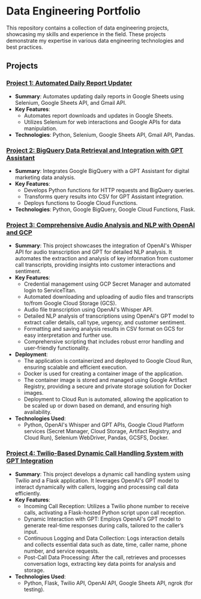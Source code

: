 # Data Engineering Portfolio

This repository contains a collection of data engineering projects, showcasing my skills and experience in the field. These projects demonstrate my expertise in various data engineering technologies and best practices.

## Projects

### [Project 1: Automated Daily Report Updater](https://github.com/jedsk/data-engineering-projects/blob/main/project1/project_1.ipynb)
- **Summary**: Automates updating daily reports in Google Sheets using Selenium, Google Sheets API, and Gmail API.
- **Key Features**:
  - Automates report downloads and updates in Google Sheets.
  - Utilizes Selenium for web interactions and Google APIs for data manipulation.
- **Technologies**: Python, Selenium, Google Sheets API, Gmail API, Pandas.

### [Project 2: BigQuery Data Retrieval and Integration with GPT Assistant](https://github.com/jedsk/data-engineering-projects/blob/main/project2/instructions.md)
- **Summary**: Integrates Google BigQuery with a GPT Assistant for digital marketing data analysis.
- **Key Features**:
  - Develops Python functions for HTTP requests and BigQuery queries.
  - Transforms query results into CSV for GPT Assistant integration.
  - Deploys functions to Google Cloud Functions.
- **Technologies**: Python, Google BigQuery, Google Cloud Functions, Flask.

### [Project 3: Comprehensive Audio Analysis and NLP with OpenAI and GCP](https://github.com/jedsk/data-engineering-projects/blob/main/project3/main.py)
- **Summary**: This project showcases the integration of OpenAI's Whisper API for audio transcription and GPT for detailed NLP analysis. It automates the extraction and analysis of key information from customer call transcripts, providing insights into customer interactions and sentiment.
- **Key Features**:
  - Credential management using GCP Secret Manager and automated login to ServiceTitan.
  - Automated downloading and uploading of audio files and transcripts to/from Google Cloud Storage (GCS).
  - Audio file transcription using OpenAI's Whisper API.
  - Detailed NLP analysis of transcriptions using OpenAI's GPT model to extract caller details, call type, urgency, and customer sentiment.
  - Formatting and saving analysis results in CSV format on GCS for easy interpretation and further use.
  - Comprehensive scripting that includes robust error handling and user-friendly functionality.
- **Deployment**:
  - The application is containerized and deployed to Google Cloud Run, ensuring scalable and efficient execution.
  - Docker is used for creating a container image of the application.
  - The container image is stored and managed using Google Artifact Registry, providing a secure and private storage solution for Docker images.
  - Deployment to Cloud Run is automated, allowing the application to be scaled up or down based on demand, and ensuring high availability.
- **Technologies Used**:
  - Python, OpenAI's Whisper and GPT APIs, Google Cloud Platform services (Secret Manager, Cloud Storage, Artifact Registry, and Cloud Run), Selenium WebDriver, Pandas, GCSFS, Docker.

### [Project 4: Twilio-Based Dynamic Call Handling System with GPT Integration](https://github.com/jedsk/data-engineering-projects/blob/main/project4/main.py)
- **Summary**: This project develops a dynamic call handling system using Twilio and a Flask application. It leverages OpenAI's GPT model to interact dynamically with callers, logging and processing call data efficiently.
- **Key Features**:
  - Incoming Call Reception: Utilizes a Twilio phone number to receive calls, activating a Flask-hosted Python script upon call reception.
  - Dynamic Interaction with GPT: Employs OpenAI's GPT model to generate real-time responses during calls, tailored to the caller’s input.
  - Continuous Logging and Data Collection: Logs interaction details and collects essential data such as date, time, caller name, phone number, and service requests.
  - Post-Call Data Processing: After the call, retrieves and processes conversation logs, extracting key data points for analysis and storage.
- **Technologies Used**:
  - Python, Flask, Twilio API, OpenAI API, Google Sheets API, ngrok (for testing).
